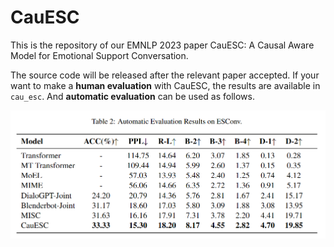 # CauESC

This is the repository of our EMNLP 2023 paper CauESC: A Causal Aware Model for Emotional Support Conversation.

The source code will be released after the relevant paper accepted. If your want to make a **human evaluation** with CauESC, the results are available in `cau_esc`. And **automatic evaluation** can be used as follows.

![automatic](README.assets/automatic.png)
